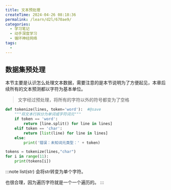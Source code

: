 ```yaml
---
title: 文本预处理
createTime: 2024-04-26 08:18:36
permalink: /learn/d2l/670ae9/
categories:
  - 学习笔记
  - 动手深度学习
  - 循环神经网络
tags:
  - 
---
```


## 数据集预处理

本节主要是认识怎么处理文本数据，需要注意的是本节说明为了方便起见，本章后续所有的文本预测都以字符为基本单位。

> 文字经过预处理，将所有的字符以外的符号都变为了空格





```python
def tokenize(lines, token='word'):  #@save
    """将文本行拆分为单词或字符词元"""
    if token == 'word':
        return [line.split() for line in lines]
    elif token == 'char':
        return [list(line) for line in lines]
    else:
        print('错误：未知词元类型：' + token)

tokens = tokenize(lines,"char")
for i in range(11):
    print(tokens[i])
```

:::note
list(str) 会将str转变为单个字符。

也很合理，因为遍历字符就是一个一个遍历的。
:::
